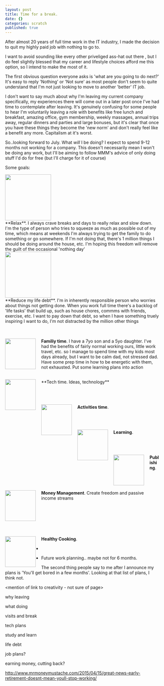 ```yaml
---
layout: post
title: Time for a break.
date: {}
categories: scratch
published: true
---
```


After almost 20 years of full time work in the IT industry, I made the decision to quit my highly paid job with nothing
to go to.

I want to avoid sounding like every other priveliged ass-hat out there <link>, but I do feel slightly blessed that my career
and lifestyle choices afford me this option, so I intend to make the most of it.

The first obvious question everyone asks is 'what are you going to do next?' It's easy to reply 'Nothing' or 'Not sure'
as most people don't seem to quite understand that I'm not just looking to move to another 'better' IT job.

I don't want to say much about why I'm leaving my current company specifically, my experiences there will come out in
a later post once I've had time to contemplate after leaving. It's genuinely confusing for some people to hear I'm
voluntarily leaving a role with benefits like free lunch and breakfast, amazing office, gym membership, weekly massages,
annual trips away, regular dinners and parties and large bonuses, but it's clear that once you have these things they
become the 'new norm' and don't really feel like a benefit any more. Capitalism at it's worst. <link>

So..looking forward to July. What *will* I be doing? I expect to spend 9-12 months not working for a company. This doesn't
necessarily mean I won't be doing any work, but I'll be aiming to follow MMM's advice of only doing stuff I'd do for free
(but I'll charge for it of course) <other link>

Some goals:

<div style="height:150px;  width:150px; overflow:hidden; align:left">
<img src="{{site.baseurl}}/img/relax.jpg" width="150" align="left" style="PADDING-RIGHT: 15px;"/></div> **Relax**. I always crave breaks and days to really relax and slow down. I'm the type of person who tries to squeeze as
much as possible out of my time, which means at weekends I'm always trying to get the family to do something or go
somewhere. If I'm not doing that, there's 1 million things I should be doing around the house, etc. I'm hoping this
 freedom will remove the guilt of the occasional 'nothing day'
 
<br/>
<div style="height:150px;  width:150px; overflow:hidden; align:left">
<img src="{{site.baseurl}}/img/to-do-list.jpg" width="150" align="left" style="PADDING-RIGHT: 15px;"/> </div> **Reduce my life debt**. I'm in inherently responsible person who worries about things not getting done. When you work full
time there's a backlog of 'life tasks' that build up, such as house chores, commms with friends, exercise, etc. I want to
pay down that debt, so when I have something truely inspiring I want to do, I'm not distracted by the million other things

<br/><br/>
<img src="{{site.baseurl}}/img/family-time.jpg" width="100" align="left" style="PADDING-RIGHT: 15px;"/> **Familiy time**. I have a 7yo son and a 5yo daughter. I've had the benefits of fairly normal working ours, little work
travel, etc. so I manage to spend time with my kids most days already, but I want to be calm dad, not stressed dad. Have
some prep time in how to be energetic with them, not exhausted. Put some learning plans into action

<br/>
<img src="{{site.baseurl}}/img/coding-beach.jpg" width="100" align="left" style="PADDING-RIGHT: 15px;"/> **Tech time. Ideas, technology**

<br/><br/><br/>
<img src="{{site.baseurl}}/img/running.jpg" width="100" align="left" style="PADDING-RIGHT: 15px;"/> **Activities time**.

<br/><br/><br/>
<img src="{{site.baseurl}}/img/mooc.jpg" width="100" align="left" style="PADDING-RIGHT: 15px;"/> **Learning**.

<br/><br/><br/>
<img src="{{site.baseurl}}/img/blog.jpg" width="100" align="left" style="PADDING-RIGHT: 15px;"/> **Publishing**.

<br/><br/><br/>
<img src="{{site.baseurl}}/img/manage-money.jpg" width="100" align="left" style="PADDING-RIGHT: 15px;"/> **Money Management**. Create freedom and passive income streams

<br/><br/><br/><br/><br/><br/> 
<img src="{{site.baseurl}}/img/cooking.jpg" width="100" align="left" style="PADDING-RIGHT: 15px;"/> **Healthy Cooking**.

-

- Future work planning.. maybe not for 6 months.

The second thing people say to me after I announce my plans is 'You'll get bored in a few months'. Looking at that list
 of plans, I think not.

<mention of link to creativity - not sure of page>

why leaving

what doing

visits and break

tech plans

study and learn

life debt

job plans?

earning money, cutting back?


http://www.mrmoneymustache.com/2015/04/15/great-news-early-retirement-doesnt-mean-youll-stop-working/

